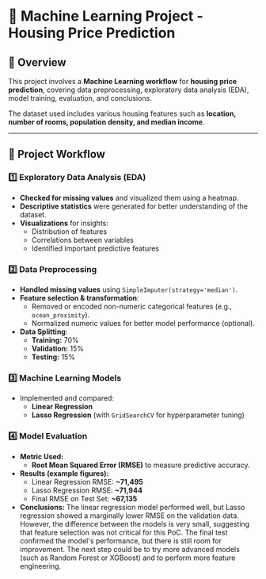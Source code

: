# 🧠 Machine Learning Project - Housing Price Prediction

## 📌 Overview
This project involves a **Machine Learning workflow** for **housing price prediction**, covering data preprocessing, exploratory data analysis (EDA), model training, evaluation, and conclusions.

The dataset used includes various housing features such as **location, number of rooms, population density, and median income**.

---

## 🚀 Project Workflow

### **1️⃣ Exploratory Data Analysis (EDA)**
- **Checked for missing values** and visualized them using a heatmap.
- **Descriptive statistics** were generated for better understanding of the dataset.
- **Visualizations** for insights:
  - Distribution of features
  - Correlations between variables
  - Identified important predictive features

### **2️⃣ Data Preprocessing**
- **Handled missing values** using `SimpleImputer(strategy='median')`.
- **Feature selection & transformation**:
  - Removed or encoded non-numeric categorical features (e.g., `ocean_proximity`).
  - Normalized numeric values for better model performance (optional).
- **Data Splitting**:
  - **Training:** 70%
  - **Validation:** 15%
  - **Testing:** 15%

### **3️⃣ Machine Learning Models**
- Implemented and compared:
  - **Linear Regression**
  - **Lasso Regression** (with `GridSearchCV` for hyperparameter tuning)

### **4️⃣ Model Evaluation**
- **Metric Used:**  
  - **Root Mean Squared Error (RMSE)** to measure predictive accuracy.
- **Results (example figures):**
  - Linear Regression RMSE: **~71,495**
  - Lasso Regression RMSE: **~71,944**
  - Final RMSE on Test Set: **~67,135**
- **Conclusions:**
The linear regression model performed well, but Lasso regression showed a marginally lower RMSE on the validation data.
However, the difference between the models is very small, suggesting that feature selection was not critical for this PoC.
The final test confirmed the model's performance, but there is still room for improvement.
The next step could be to try more advanced models (such as Random Forest or XGBoost) and to perform more feature engineering.





